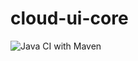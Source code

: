 # cloud-ui-core

![Java CI with Maven](https://github.com/moewes/cloud-ui-core/workflows/Java%20CI%20with%20Maven/badge.svg)
